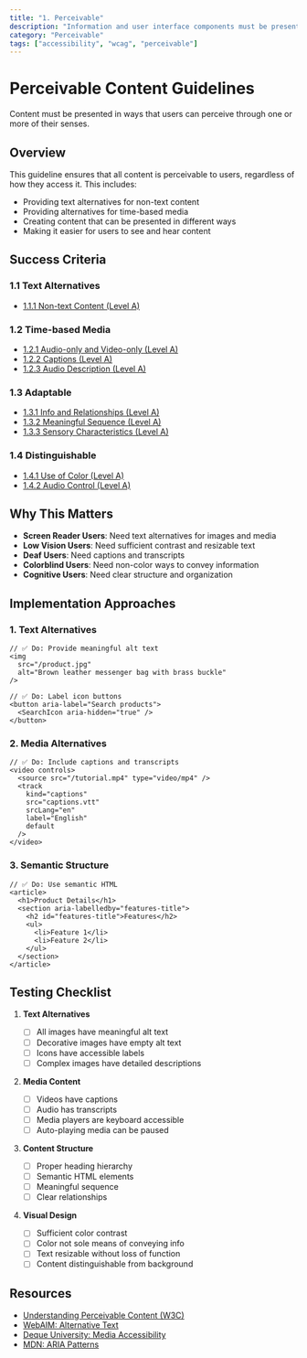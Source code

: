 ```yaml
---
title: "1. Perceivable"
description: "Information and user interface components must be presentable to users in ways they can perceive"
category: "Perceivable"
tags: ["accessibility", "wcag", "perceivable"]
---
```


# Perceivable Content Guidelines

Content must be presented in ways that users can perceive through one or more of their senses.

## Overview

This guideline ensures that all content is perceivable to users, regardless of how they access it. This includes:

- Providing text alternatives for non-text content
- Providing alternatives for time-based media
- Creating content that can be presented in different ways
- Making it easier for users to see and hear content

## Success Criteria

### 1.1 Text Alternatives

- [1.1.1 Non-text Content (Level A)](./1.1-text-alternatives/1.1.1-non-text-content.md)

### 1.2 Time-based Media

- [1.2.1 Audio-only and Video-only (Level A)](./1.2-time-based-media/1.2.1-audio-video-only.md)
- [1.2.2 Captions (Level A)](./1.2-time-based-media/1.2.2-captions.md)
- [1.2.3 Audio Description (Level A)](./1.2-time-based-media/1.2.3-audio-description.md)

### 1.3 Adaptable

- [1.3.1 Info and Relationships (Level A)](./1.3-adaptable/1.3.1-info-and-relationships.md)
- [1.3.2 Meaningful Sequence (Level A)](./1.3-adaptable/1.3.2-meaningful-sequence.md)
- [1.3.3 Sensory Characteristics (Level A)](./1.3-adaptable/1.3.3-sensory-characteristics.md)

### 1.4 Distinguishable

- [1.4.1 Use of Color (Level A)](./1.4-distinguishable/1.4.1-use-of-color.md)
- [1.4.2 Audio Control (Level A)](./1.4-distinguishable/1.4.2-audio-control.md)

## Why This Matters

- **Screen Reader Users**: Need text alternatives for images and media
- **Low Vision Users**: Need sufficient contrast and resizable text
- **Deaf Users**: Need captions and transcripts
- **Colorblind Users**: Need non-color ways to convey information
- **Cognitive Users**: Need clear structure and organization

## Implementation Approaches

### 1. Text Alternatives

```tsx
// ✅ Do: Provide meaningful alt text
<img
  src="/product.jpg"
  alt="Brown leather messenger bag with brass buckle"
/>

// ✅ Do: Label icon buttons
<button aria-label="Search products">
  <SearchIcon aria-hidden="true" />
</button>
```

### 2. Media Alternatives

```tsx
// ✅ Do: Include captions and transcripts
<video controls>
  <source src="/tutorial.mp4" type="video/mp4" />
  <track
    kind="captions"
    src="captions.vtt"
    srcLang="en"
    label="English"
    default
  />
</video>
```

### 3. Semantic Structure

```tsx
// ✅ Do: Use semantic HTML
<article>
  <h1>Product Details</h1>
  <section aria-labelledby="features-title">
    <h2 id="features-title">Features</h2>
    <ul>
      <li>Feature 1</li>
      <li>Feature 2</li>
    </ul>
  </section>
</article>
```

## Testing Checklist

1. **Text Alternatives**

   - [ ] All images have meaningful alt text
   - [ ] Decorative images have empty alt text
   - [ ] Icons have accessible labels
   - [ ] Complex images have detailed descriptions

2. **Media Content**

   - [ ] Videos have captions
   - [ ] Audio has transcripts
   - [ ] Media players are keyboard accessible
   - [ ] Auto-playing media can be paused

3. **Content Structure**

   - [ ] Proper heading hierarchy
   - [ ] Semantic HTML elements
   - [ ] Meaningful sequence
   - [ ] Clear relationships

4. **Visual Design**
   - [ ] Sufficient color contrast
   - [ ] Color not sole means of conveying info
   - [ ] Text resizable without loss of function
   - [ ] Content distinguishable from background

## Resources

- [Understanding Perceivable Content (W3C)](https://www.w3.org/WAI/WCAG21/Understanding/perceivable)
- [WebAIM: Alternative Text](https://webaim.org/techniques/alttext/)
- [Deque University: Media Accessibility](https://dequeuniversity.com/rules/axe/4.0/video-caption)
- [MDN: ARIA Patterns](https://developer.mozilla.org/en-US/docs/Web/Accessibility/ARIA/patterns)
